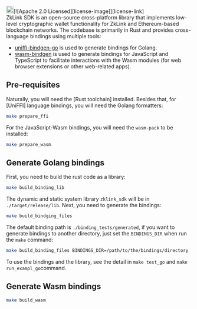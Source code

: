 [<img alt="build status" src="https://img.shields.io/github/actions/workflow/status/zkLinkProtocol/zklink_sdk/ci.yml?branch=main&style=for-the-badge" height="20">](https://github.com/zkLinkProtocol/zklink_sdk/actions?query=branch%3Amain)[![Apache 2.0 Licensed][license-image]][license-link]  
ZkLink SDK is an open-source cross-platform library that implements low-level cryptographic wallet functionality
for ZkLink and Ethereum-based  blockchain networks.
The codebase is primarily in Rust and provides cross-language bindings using multiple tools:

- [uniffi-bindgen-go](https://github.com/NordSecurity/uniffi-bindgen-go) is used to generate bindings for Golang.
- [wasm-bindgen](https://github.com/rustwasm/wasm-bindgen) is used to generate bindings for JavaScript and TypeScript to facilitate interactions with the Wasm modules (for web browser extensions or other web-related apps).

## Pre-requisites
Naturally, you will need the [Rust toolchain] installed.
Besides that, for [UniFFI] language bindings, you will need the Golang formatters:

```bash
make prepare_ffi
```

For the JavaScript-Wasm bindings, you will need the `wasm-pack` to be installed:
```bash
make prepare_wasm
```

## Generate Golang bindings

First, you need to build the rust code as a library:
```bash
make build_binding_lib 
```
The dynamic and static system library `zklink_sdk` will be in `./target/release/lib`. Next, you need to generate the bindings:

```bash
make build_bindging_files 
```

The default binding path is `./binding_tests/generated`, if you want to generate bindings to another directory, just set the  `BINDINGS_DIR` when run the `make` command:

```bash
make build_binding_files BINDINGS_DIR=/path/to/the/bindings/directory
```

To use the bindings and the library, see the detail in `make test_go` and `make run_exampl_go`command.

## Generate Wasm bindings

```bash
make build_wasm
```


